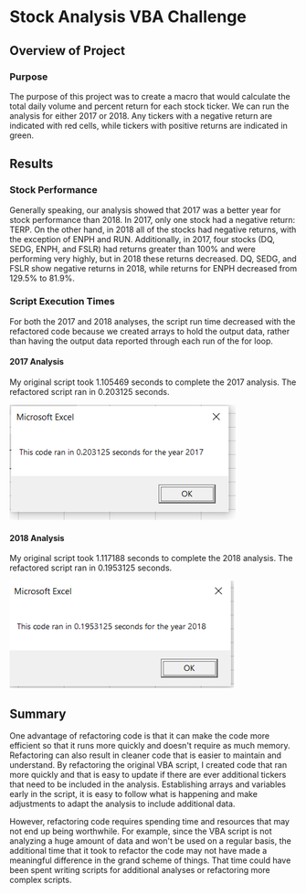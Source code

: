 # Stock Analysis VBA Challenge

## Overview of Project

### Purpose
The purpose of this project was to create a macro that would calculate the total daily volume and percent return for each stock ticker. We can run the analysis for either 2017 or 2018. Any tickers with a negative return are indicated with red cells, while tickers with positive returns are indicated in green.

## Results

### Stock Performance

Generally speaking, our analysis showed that 2017 was a better year for stock performance than 2018. In 2017, only one stock had a negative return: TERP. On the other hand, in 2018 all of the stocks had negative returns, with the exception of ENPH and RUN.
Additionally, in 2017, four stocks (DQ, SEDG, ENPH, and FSLR) had returns greater than 100% and were performing very highly, but in 2018 these returns decreased. DQ, SEDG, and FSLR show negative returns in 2018, while returns for ENPH decreased from 129.5% to 81.9%.

### Script Execution Times
For both the 2017 and 2018 analyses, the script run time decreased with the refactored code because we created arrays to hold the output data, rather than having the output data reported through each run of the for loop.

#### 2017 Analysis
My original script took 1.105469 seconds to complete the 2017 analysis. The refactored script ran in 0.203125 seconds. 

![Time to execute refactored script for 2017](https://github.com/secicciari/stock-analysis/blob/main/Resources/VBA_Challenge_2017.PNG)


#### 2018 Analysis
My original script took 1.117188 seconds to complete the 2018 analysis. The refactored script ran in 0.1953125 seconds.

![Time to execute refactored script for 2018](https://github.com/secicciari/stock-analysis/blob/main/Resources/VBA_Challenge_2018.PNG)

## Summary
One advantage of refactoring code is that it can make the code more efficient so that it runs more quickly and doesn't require as much memory. Refactoring can also result in cleaner code that is easier to maintain and understand. By refactoring the original VBA script, I created code that ran more quickly and that is easy to update if there are ever additional tickers that need to be included in the analysis. Establishing arrays and variables early in the script, it is easy to follow what is happening and make adjustments to adapt the analysis to include additional data.

However, refactoring code requires spending time and resources that may not end up being worthwhile. For example, since the VBA script is not analyzing a huge amount of data and won't be used on a regular basis, the additional time that it took to refactor the code may not have made a meaningful difference in the grand scheme of things. That time could have been spent writing scripts for additional analyses or refactoring more complex scripts.
